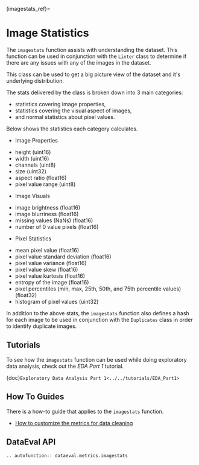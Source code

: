(imagestats_ref)=
# Image Statistics

The `imagestats` function assists with understanding the dataset.
This function can be used in conjunction with the `Linter` class to determine
if there are any issues with any of the images in the dataset.

This class can be used to get a big picture view of the dataset and it's underlying distribution.

The stats delivered by the class is broken down into 3 main categories:
* statistics covering image properties,
* statistics covering the visual aspect of images,
* and normal statistics about pixel values.

Below shows the statistics each category calculates.

* Image Properties
 - height (uint16)
 - width (uint16)
 - channels (uint8)
 - size (uint32)
 - aspect ratio (float16)
 - pixel value range (uint8)

* Image Visuals
 - image brightness (float16)
 - image blurriness (float16)
 - missing values (NaNs) (float16)
 - number of 0 value pixels (float16)

* Pixel Statistics
 - mean pixel value (float16)
 - pixel value standard deviation (float16)
 - pixel value variance (float16)
 - pixel value skew (float16)
 - pixel value kurtosis (float16)
 - entropy of the image (float16)
 - pixel percentiles (min, max, 25th, 50th, and 75th percentile values) (float32)
 - histogram of pixel values (uint32)

In addition to the above stats, the `imagestats` function also defines a hash for each image to be used
in conjunction with the `Duplicates` class in order to identify duplicate images.

## Tutorials

To see how the `imagestats` function can be used while doing exploratory data analysis, check out the _EDA Part 1_ tutorial.

{doc}`Exploratory Data Analysis Part 1<../../tutorials/EDA_Part1>`

## How To Guides

There is a how-to guide that applies to the `imagestats` function.

* [How to customize the metrics for data cleaning](../../how_to/linting_flags.md)

## DataEval API

```{eval-rst}
.. autofunction:: dataeval.metrics.imagestats
```
